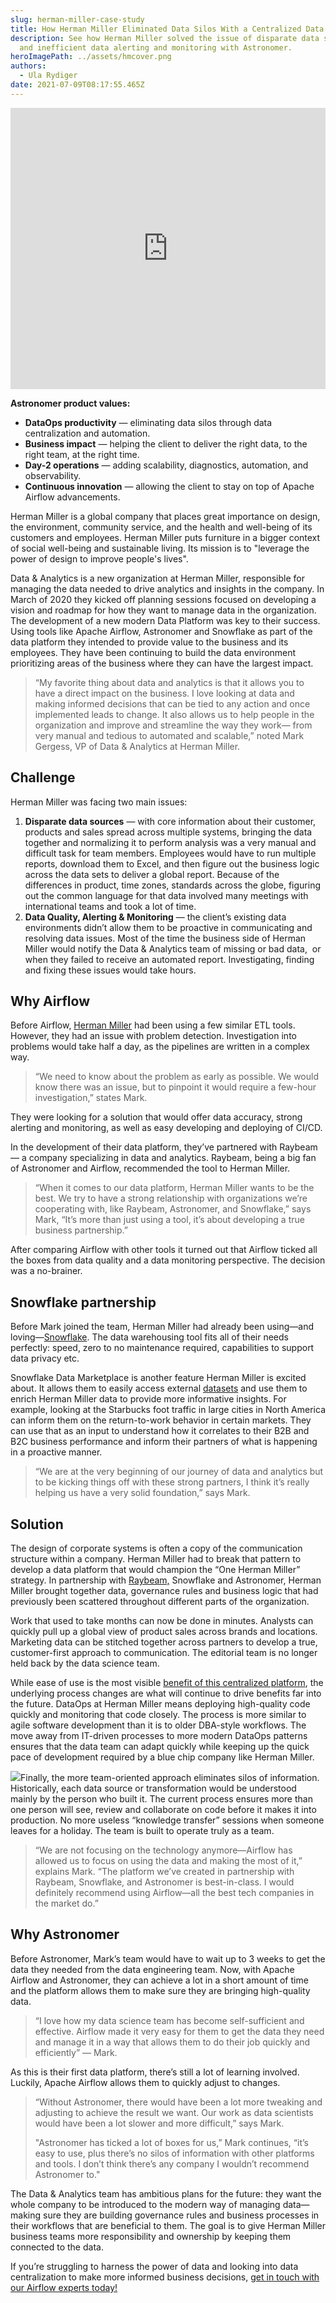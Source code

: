 ```yaml
---
slug: herman-miller-case-study
title: How Herman Miller Eliminated Data Silos With a Centralized Data Strategy
description: See how Herman Miller solved the issue of disparate data sources
  and inefficient data alerting and monitoring with Astronomer.
heroImagePath: ../assets/hmcover.png
authors:
  - Ula Rydiger
date: 2021-07-09T08:17:55.465Z
---
```


<iframe src="https://fast.wistia.net/embed/iframe/4o2f8gf1xm" title="HermanMiller Video" allow="autoplay; fullscreen" allowtransparency="true" frameborder="0" scrolling="no" class="wistia_embed" name="wistia_embed" allowfullscreen msallowfullscreen width="100%" height="450"></iframe>


**Astronomer product values:**

* **DataOps productivity** — eliminating data silos through data centralization and automation.
* **Business impact** — helping the client to deliver the right data, to the right team, at the right time.
* **Day-2 operations** — adding scalability, diagnostics, automation, and observability.
* **Continuous innovation** — allowing the client to stay on top of Apache Airflow advancements.

Herman Miller is a global company that places great importance on design, the environment, community service, and the health and well-being of its customers and employees. Herman Miller puts furniture in a bigger context of social well-being and sustainable living. Its mission is to "leverage the power of design to improve people's lives". 

Data & Analytics is a new organization at Herman Miller, responsible for managing the data needed to drive analytics and insights in the company. In March of 2020 they kicked off planning sessions focused on developing a vision and roadmap for how they want to manage data in the organization. The development of a new modern Data Platform was key to their success. Using tools like Apache Airflow, Astronomer and Snowflake as part of the data platform they intended to provide value to the business and its employees. They have been continuing to build the data environment prioritizing areas of the business where they can have the largest impact.

> “My favorite thing about data and analytics is that it allows you to have a direct impact on the business. I love looking at data and making informed decisions that can be tied to any action and once implemented leads to change. It also allows us to help people in the organization and improve and streamline the way they work— from very manual and tedious to automated and scalable,” noted Mark Gergess, VP of Data & Analytics at Herman Miller. 

## Challenge

Herman Miller was facing two main issues:

1. **Disparate data sources** — with core information about their customer, products and sales spread across multiple systems, bringing the data together and normalizing it to perform analysis was a very manual and difficult task for team members. Employees would have to run multiple reports, download them to Excel, and then figure out the business logic across the data sets to deliver a global report. Because of the differences in product, time zones, standards across the globe, figuring out the common language for that data involved many meetings with international teams and took a lot of time. 
2. **Data Quality, Alerting & Monitoring** — the client’s existing data environments didn’t allow them to be proactive in communicating and resolving data issues. Most of the time the business side of Herman Miller would notify the Data & Analytics team of missing or bad data,  or when they failed to receive an automated report. Investigating, finding and fixing these issues would take hours.

## Why Airflow

Before Airflow, [Herman Miller](https://www.hermanmiller.com/) had been using a few similar ETL tools. However, they had an issue with problem detection. Investigation into problems would take half a day, as the pipelines are written in a complex way.

> “We need to know about the problem as early as possible. We would know there was an issue, but to pinpoint it would require a few-hour investigation,” states Mark.

They were looking for a solution that would offer data accuracy, strong alerting and monitoring, as well as easy developing and deploying of CI/CD.

In the development of their data platform, they’ve partnered with Raybeam — a company specializing in data and analytics. Raybeam, being a big fan of Astronomer and Airflow, recommended the tool to Herman Miller.

> “When it comes to our data platform, Herman Miller wants to be the best. We try to have a strong relationship with organizations we’re cooperating with, like Raybeam, Astronomer, and Snowflake,” says Mark, “It’s more than just using a tool, it’s about developing a true business partnership.” 

After comparing Airflow with other tools it turned out that Airflow ticked all the boxes from data quality and a data monitoring perspective. The decision was a no-brainer.

## Snowflake partnership

Before Mark joined the team, Herman Miller had already been using—and loving—[Snowflake](https://www.snowflake.com/). The data warehousing tool fits all of their needs perfectly: speed, zero to no maintenance required, capabilities to support data privacy etc. 

Snowflake Data Marketplace is another feature Herman Miller is excited about. It allows them to easily access external [datasets](https://www.astronomer.io/blog/zapier) and use them to enrich Herman Miller data to provide more informative insights. For example, looking at the Starbucks foot traffic in large cities in North America can inform them on the return-to-work behavior in certain markets. They can use that as an input to understand how it correlates to their B2B and B2C business performance and inform their partners of what is happening in a proactive manner.

> “We are at the very beginning of our journey of data and analytics but to be kicking things off with these strong partners, I think it’s really helping us have a very solid foundation,” says Mark.

## Solution

The design of corporate systems is often a copy of the communication structure within a company. Herman Miller had to break that pattern to develop a data platform that would champion the “One Herman Miller” strategy. In partnership with [Raybeam,](https://www.raybeam.com/) Snowflake and Astronomer, Herman Miller brought together data, governance rules and business logic that had previously been scattered throughout different parts of the organization.

Work that used to take months can now be done in minutes. Analysts can quickly pull up a global view of product sales across brands and locations. Marketing data can be stitched together across partners to develop a true, customer-first approach to communication. The editorial team is no longer held back by the data science team.  

While ease of use is the most visible [benefit of this centralized platform](https://www.astronomer.io/blog/retail-case-study), the underlying process changes are what will continue to drive benefits far into the future. DataOps at Herman Miller means deploying high-quality code quickly and monitoring that code closely. The process is more similar to agile software development than it is to older DBA-style workflows. The move away from IT-driven processes to more modern DataOps patterns ensures that the data team can adapt quickly while keeping up the quick pace of development required by a blue chip company like Herman Miller.

![](https://lh3.googleusercontent.com/3xQbwR4UqsJY74_eGe8DfVEVTxq1P9U7xzLNINxV3FkzFDwELin5i4fY-Li96oiPX2Z3Fg2r5HtnJbayypmSOHNbewF77EgUB_LNzoU2TlfFjhNkEPmlrsIDK9d98rxetwnTUv5F)Finally, the more team-oriented approach eliminates silos of information. Historically, each data source or transformation would be understood mainly by the person who built it. The current process ensures more than one person will see, review and collaborate on code before it makes it into production. No more useless “knowledge transfer” sessions when someone leaves for a holiday. The team is built to operate truly as a team.

> “We are not focusing on the technology anymore—Airflow has allowed us to focus on using the data and making the most of it,” explains Mark. “The platform we’ve created in partnership with Raybeam, Snowflake, and Astronomer is best-in-class. I would definitely recommend using Airflow—all the best tech companies in the market do.”

## Why Astronomer

Before Astronomer, Mark’s team would have to wait up to 3 weeks to get the data they needed from the data engineering team. Now, with Apache Airflow and Astronomer, they can achieve a lot in a short amount of time and the platform allows them to make sure they are bringing high-quality data. 

> “I love how my data science team has become self-sufficient and effective. Airflow made it very easy for them to get the data they need and manage it in a way that allows them to do their job quickly and efficiently” — Mark.

As this is their first data platform, there’s still a lot of learning involved. Luckily, Apache Airflow allows them to quickly adjust to changes.

> “Without Astronomer, there would have been a lot more tweaking and adjusting to achieve the result we want. Our work as data scientists would have been a lot slower and more difficult,” says Mark.
>
> "Astronomer has ticked a lot of boxes for us,” Mark continues, “it’s easy to use, plus there’s no silos of information with other platforms and tools. I don’t think there’s any company I wouldn’t recommend Astronomer to."

The Data & Analytics team has ambitious plans for the future: they want the whole company to be introduced to the modern way of managing data—making sure they are building governance rules and business processes in their workflows that are beneficial to them. The goal is to give Herman Miller business teams more responsibility and ownership by keeping them connected to the data. 

If you’re struggling to harness the power of data and looking into data centralization to make more informed business decisions, [get in touch with our Airflow experts today!](https://www.astronomer.io/get-astronomer)
